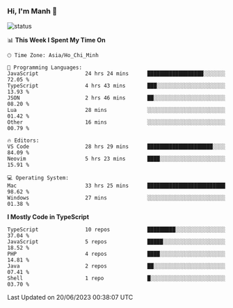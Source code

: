 ### Hi, I'm Manh 👋

![status](https://badge.stateful.com/manhhn01/status.svg)

<!--START_SECTION:waka-->
📊 **This Week I Spent My Time On** 

```text
🕑︎ Time Zone: Asia/Ho_Chi_Minh

💬 Programming Languages: 
JavaScript               24 hrs 24 mins      ██████████████████░░░░░░░   72.05 % 
TypeScript               4 hrs 43 mins       ███░░░░░░░░░░░░░░░░░░░░░░   13.93 % 
JSON                     2 hrs 46 mins       ██░░░░░░░░░░░░░░░░░░░░░░░   08.20 % 
Lua                      28 mins             ░░░░░░░░░░░░░░░░░░░░░░░░░   01.42 % 
Other                    16 mins             ░░░░░░░░░░░░░░░░░░░░░░░░░   00.79 % 

🔥 Editors: 
VS Code                  28 hrs 29 mins      █████████████████████░░░░   84.09 % 
Neovim                   5 hrs 23 mins       ████░░░░░░░░░░░░░░░░░░░░░   15.91 % 

💻 Operating System: 
Mac                      33 hrs 25 mins      █████████████████████████   98.62 % 
Windows                  27 mins             ░░░░░░░░░░░░░░░░░░░░░░░░░   01.38 % 
```

**I Mostly Code in TypeScript** 

```text
TypeScript               10 repos            █████████░░░░░░░░░░░░░░░░   37.04 % 
JavaScript               5 repos             █████░░░░░░░░░░░░░░░░░░░░   18.52 % 
PHP                      4 repos             ████░░░░░░░░░░░░░░░░░░░░░   14.81 % 
Java                     2 repos             ██░░░░░░░░░░░░░░░░░░░░░░░   07.41 % 
Shell                    1 repo              █░░░░░░░░░░░░░░░░░░░░░░░░   03.70 % 
```




 Last Updated on 20/06/2023 00:38:07 UTC
<!--END_SECTION:waka-->
